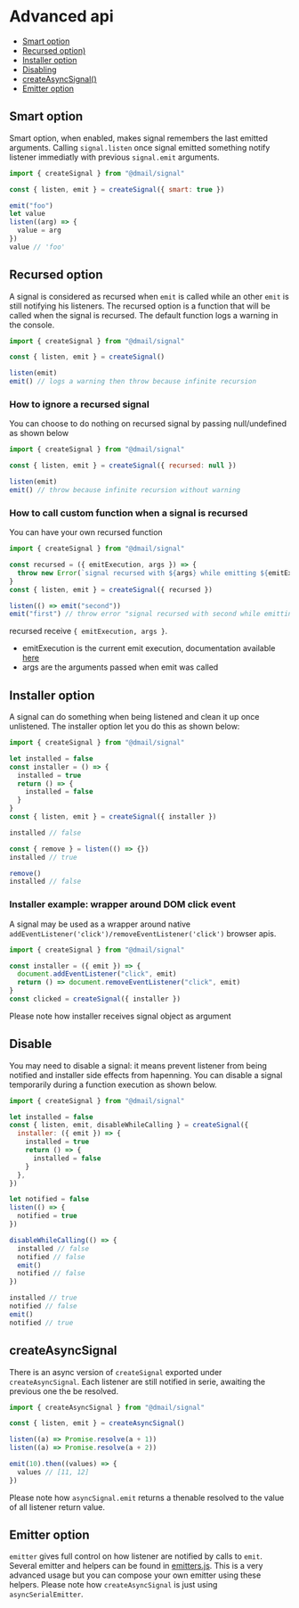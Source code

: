 # Advanced api

* [Smart option](#smart-option)
* [Recursed option)](#recursed-option)
* [Installer option](#installer-option)
* [Disabling](#disable)
* [createAsyncSignal()](#createasyncsignal)
* [Emitter option](#emitter-option)

## Smart option

Smart option, when enabled, makes signal remembers the last emitted arguments.
Calling `signal.listen` once signal emitted something notify listener immediatly with previous `signal.emit` arguments.

```javascript
import { createSignal } from "@dmail/signal"

const { listen, emit } = createSignal({ smart: true })

emit("foo")
let value
listen((arg) => {
  value = arg
})
value // 'foo'
```

## Recursed option

A signal is considered as recursed when `emit` is called while an other `emit` is still notifying his listeners.
The recursed option is a function that will be called when the signal is recursed.
The default function logs a warning in the console.

```javascript
import { createSignal } from "@dmail/signal"

const { listen, emit } = createSignal()

listen(emit)
emit() // logs a warning then throw because infinite recursion
```

### How to ignore a recursed signal

You can choose to do nothing on recursed signal by passing null/undefined as shown below

```javascript
import { createSignal } from "@dmail/signal"

const { listen, emit } = createSignal({ recursed: null })

listen(emit)
emit() // throw because infinite recursion without warning
```

### How to call custom function when a signal is recursed

You can have your own recursed function

```javascript
import { createSignal } from "@dmail/signal"

const recursed = ({ emitExecution, args }) => {
  throw new Error(`signal recursed with ${args} while emitting ${emitExecution.getArguments()}`)
}
const { listen, emit } = createSignal({ recursed })

listen(() => emit("second"))
emit("first") // throw error "signal recursed with second while emitting first"
```

recursed receive `{ emitExecution, args }`.

* emitExecution is the current emit execution, documentation available [here](../api.md#getemitexecution)
* args are the arguments passed when emit was called

## Installer option

A signal can do something when being listened and clean it up once unlistened.
The installer option let you do this as shown below:

```javascript
import { createSignal } from "@dmail/signal"

let installed = false
const installer = () => {
  installed = true
  return () => {
    installed = false
  }
}
const { listen, emit } = createSignal({ installer })

installed // false

const { remove } = listen(() => {})
installed // true

remove()
installed // false
```

### Installer example: wrapper around DOM click event

A signal may be used as a wrapper around native `addEventListener('click')/removeEventListener('click')` browser apis.

```javascript
import { createSignal } from "@dmail/signal"

const installer = ({ emit }) => {
  document.addEventListener("click", emit)
  return () => document.removeEventListener("click", emit)
}
const clicked = createSignal({ installer })
```

Please note how installer receives signal object as argument

## Disable

You may need to disable a signal: it means prevent listener from being notified and installer side effects from hapenning. You can disable a signal temporarily during a function execution as shown below.

```javascript
import { createSignal } from "@dmail/signal"

let installed = false
const { listen, emit, disableWhileCalling } = createSignal({
  installer: ({ emit }) => {
    installed = true
    return () => {
      installed = false
    }
  },
})

let notified = false
listen(() => {
  notified = true
})

disableWhileCalling(() => {
  installed // false
  notified // false
  emit()
  notified // false
})

installed // true
notified // false
emit()
notified // true
```

## createAsyncSignal

There is an async version of `createSignal` exported under `createAsyncSignal`.
Each listener are still notified in serie, awaiting the previous one the be resolved.

```javascript
import { createAsyncSignal } from "@dmail/signal"

const { listen, emit } = createAsyncSignal()

listen((a) => Promise.resolve(a + 1))
listen((a) => Promise.resolve(a + 2))

emit(10).then((values) => {
  values // [11, 12]
})
```

Please note how `asyncSignal.emit` returns a thenable resolved to the value of all listener return value.

## Emitter option

`emitter` gives full control on how listener are notified by calls to `emit`.
Several emitter and helpers can be found in [emitters.js](../src/emitters.js).
This is a very advanced usage but you can compose your own emitter using these helpers.
Please note how `createAsyncSignal` is just using `asyncSerialEmitter`.
